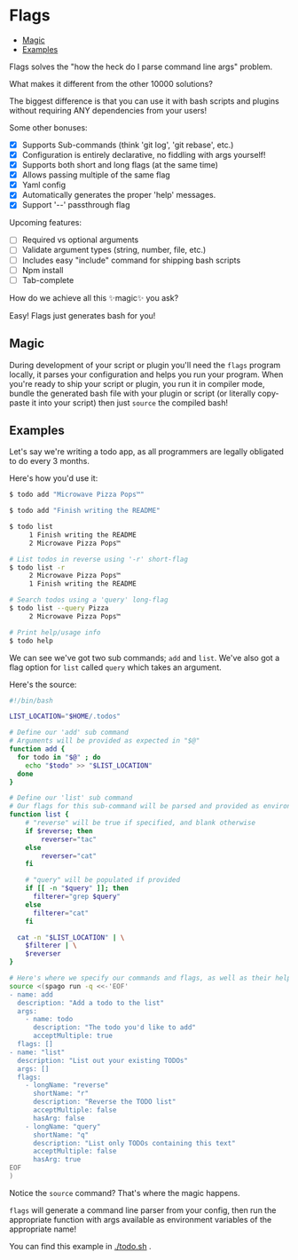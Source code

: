 # Flags


<!-- toc GFM -->

* [Magic](#magic)
* [Examples](#examples)

<!-- tocstop -->

Flags solves the "how the heck do I parse command line args" problem.

What makes it different from the other 10000 solutions?

The biggest difference is that you can use it with bash scripts and plugins
without requiring ANY dependencies from your users!

Some other bonuses:

- [x] Supports Sub-commands (think 'git log', 'git rebase', etc.)
- [x] Configuration is entirely declarative, no fiddling with args yourself!
- [x] Supports both short and long flags (at the same time) 
- [x] Allows passing multiple of the same flag
- [x] Yaml config
- [x] Automatically generates the proper 'help' messages.
- [x] Support '--' passthrough flag

Upcoming features:

- [ ] Required vs optional arguments
- [ ] Validate argument types (string, number, file, etc.)
- [ ] Includes easy "include" command for shipping bash scripts
- [ ] Npm install
- [ ] Tab-complete

How do we achieve all this ✨magic✨ you ask?

Easy! Flags just generates bash for you!

## Magic

During development of your script or plugin you'll need the `flags` program locally, 
it parses your configuration and helps you run your program.
When you're ready to ship your script or plugin, you run it in compiler mode,
bundle the generated bash file with your plugin or script (or literally copy-paste it into your script)
then just `source` the compiled bash!

## Examples

Let's say we're writing a todo app, as all programmers are legally obligated to do every 3 months.

Here's how you'd use it:

```bash
$ todo add "Microwave Pizza Pops™"

$ todo add "Finish writing the README"

$ todo list
     1 Finish writing the README
     2 Microwave Pizza Pops™

# List todos in reverse using '-r' short-flag
$ todo list -r
     2 Microwave Pizza Pops™
     1 Finish writing the README

# Search todos using a 'query' long-flag
$ todo list --query Pizza
     2 Microwave Pizza Pops™

# Print help/usage info
$ todo help
```

We can see we've got two sub commands; `add` and `list`.
We've also got a flag option for `list` called `query` which takes an argument.


Here's the source:


```bash
#!/bin/bash

LIST_LOCATION="$HOME/.todos"

# Define our 'add' sub command
# Arguments will be provided as expected in "$@"
function add {
  for todo in "$@" ; do
    echo "$todo" >> "$LIST_LOCATION"
  done
}

# Define our 'list' sub command
# Our flags for this sub-command will be parsed and provided as environment variables
function list {
    # "reverse" will be true if specified, and blank otherwise
    if $reverse; then
        reverser="tac"
    else
        reverser="cat"
    fi

    # "query" will be populated if provided
    if [[ -n "$query" ]]; then
      filterer="grep $query"
    else
      filterer="cat"
    fi

  cat -n "$LIST_LOCATION" | \
    $filterer | \
    $reverser
}

# Here's where we specify our commands and flags, as well as their help text and descriptions
source <(spago run -q <<-'EOF'
- name: add
  description: "Add a todo to the list"
  args:
    - name: todo
      description: "The todo you'd like to add"
      acceptMultiple: true
  flags: []
- name: "list"
  description: "List out your existing TODOs"
  args: []
  flags:
    - longName: "reverse"
      shortName: "r"
      description: "Reverse the TODO list"
      acceptMultiple: false
      hasArg: false
    - longName: "query"
      shortName: "q"
      description: "List only TODOs containing this text"
      acceptMultiple: false
      hasArg: true
EOF
)
```

Notice the `source` command? That's where the magic happens.

`flags` will generate a command line parser from your config, then run the appropriate function
with args available as environment variables of the appropriate name!


You can find this example in [./todo.sh](./todo.sh) .
